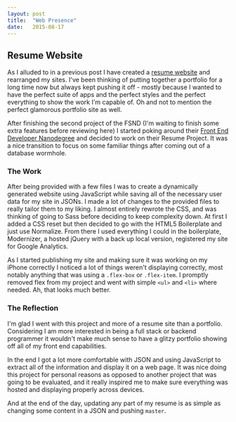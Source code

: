 ```yaml
---
layout: post
title:  "Web Presence"
date:   2015-08-17
---
```


## Resume Website

As I alluded to in a previous post I have created a
[resume website](http://www.jasencarroll.com) and rearranged my sites. I've been
thinking of putting together a portfolio for a long time now but always kept
pushing it off - mostly because I wanted to have the perfect suite of apps and
the perfect styles and the perfect everything to show the work I'm capable of.
Oh and not to mention the perfect glamorous portfolio site as well.

After finishing the second project of the FSND (I'm waiting to finish some
extra features before reviewing here) I started poking around their [Front End
Developer Nanodegree](https://www.udacity.com/course/front-end-web-developer-nanodegree--nd001)
and decided to work on their Resume Project. It was a nice transition to focus
on some familiar things after coming out of a database wormhole.

### The Work

After being provided with a few files I was to create a dynamically generated
website using JavaScript while saving all of the necessary user data for my
site in JSONs. I made a lot of changes to the provided files to really tailor
them to my liking. I almost entirely rewrote the CSS, and was thinking of going
to Sass before deciding to keep complexity down. At first I added a CSS reset
but then decided to go with the HTML5 Boilerplate and just use Normalize. From
there I used everything I could in the boilerplate, Modernizer, a hosted jQuery
with a back up local version, registered my site for Google Analytics.

As I started publishing my site and making sure it was working on my iPhone
correctly I noticed a lot of things weren't displaying correctly, most
notably anything that was using a `.flex-box` or `.flex-item`. I promptly
removed flex from my project and went with simple `<ul>` and `<li>` where
needed. Ah, that looks much better.

### The Reflection

I'm glad I went with this project and more of a resume site than a portfolio.
Considering I am more interested in being a full stack or backend programmer
it wouldn't make much sense to have a glitzy portfolio showing off all of
my front end capabilities.

In the end I got a lot more comfortable with JSON and using JavaScript to
extract all of the information and display it on a web page. It was nice doing
this project for personal reasons as opposed to another project that was going
to be evaluated, and it really inspired me to make sure everything was
hosted and displaying properly across devices.

And at the end of the day, updating any part of my resume is as simple as
changing some content in a JSON and pushing `master`.
